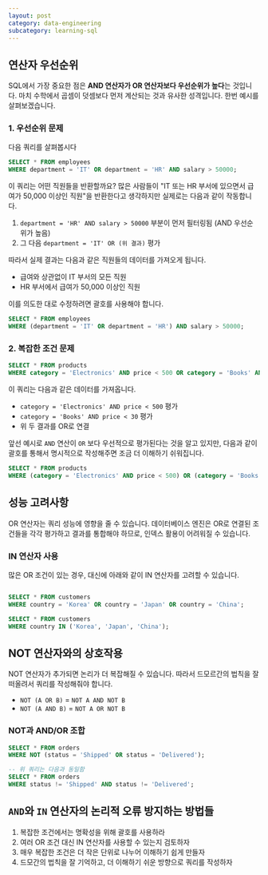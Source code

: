 ```yaml
---
layout: post
category: data-engineering
subcategory: learning-sql
---
```


## 연산자 우선순위

SQL에서 가장 중요한 점은 **AND 연산자가 OR 연산자보다 우선순위가 높다**는 것입니다. 마치 수학에서 곱셈이 덧셈보다 먼저 계산되는 것과 유사한 성격입니다. 한번 예시를 살펴보겠습니다.

### 1. 우선순위 문제

다음 쿼리를 살펴봅시다

```sql
SELECT * FROM employees
WHERE department = 'IT' OR department = 'HR' AND salary > 50000;

```

이 쿼리는 어떤 직원들을 반환할까요? 많은 사람들이 "IT 또는 HR 부서에 있으면서 급여가 50,000 이상인 직원"을 반환한다고 생각하지만 실제로는 다음과 같이 작동합니다.

1. `department = 'HR' AND salary > 50000` 부분이 먼저 필터링됨 (AND 우선순위가 높음)
2. 그 다음 `department = 'IT' OR (위 결과)` 평가

따라서 실제 결과는 다음과 같은 직원들의 데이터를 가져오게 됩니다.

- 급여와 상관없이 IT 부서의 모든 직원
- HR 부서에서 급여가 50,000 이상인 직원

이를 의도한 대로 수정하려면 괄호를 사용해야 합니다.

```sql
SELECT * FROM employees
WHERE (department = 'IT' OR department = 'HR') AND salary > 50000;

```

### 2. 복잡한 조건 문제

```sql
SELECT * FROM products
WHERE category = 'Electronics' AND price < 500 OR category = 'Books' AND price < 30;

```

이 쿼리는 다음과 같은 데이터를 가져옵니다.

- `category = 'Electronics' AND price < 500` 평가
- `category = 'Books' AND price < 30` 평가
- 위 두 결과를 OR로 연결

앞선 예시로 `AND` 연산이 `OR` 보다 우선적으로 평가된다는 것을 알고 있지만, 다음과 같이 괄호를 통해서 명시적으로 작성해주면 조금 더 이해하기 쉬워집니다.

```sql
SELECT * FROM products
WHERE (category = 'Electronics' AND price < 500) OR (category = 'Books' AND price < 30);

```

## 성능 고려사항

OR 연산자는 쿼리 성능에 영향을 줄 수 있습니다. 데이터베이스 엔진은 OR로 연결된 조건들을 각각 평가하고 결과를 통합해야 하므로, 인덱스 활용이 어려워질 수 있습니다.

### IN 연산자 사용

많은 OR 조건이 있는 경우, 대신에 아래와 같이 IN 연산자를 고려할 수 있습니다.

```sql

SELECT * FROM customers
WHERE country = 'Korea' OR country = 'Japan' OR country = 'China';

SELECT * FROM customers
WHERE country IN ('Korea', 'Japan', 'China');

```

## NOT 연산자와의 상호작용

NOT 연산자가 추가되면 논리가 더 복잡해질 수 있습니다. 따라서 드모르간의 법칙을 잘 떠올려서 쿼리를 작성해줘야 합니다. 

- `NOT (A OR B)` = `NOT A AND NOT B`
- `NOT (A AND B)` = `NOT A OR NOT B`

### NOT과 AND/OR 조합

```sql
SELECT * FROM orders
WHERE NOT (status = 'Shipped' OR status = 'Delivered');

-- 위 쿼리는 다음과 동일함
SELECT * FROM orders
WHERE status != 'Shipped' AND status != 'Delivered';

```

## `AND`와 `IN` 연산자의 논리적 오류 방지하는 방법들

1. 복잡한 조건에서는 명확성을 위해 괄호를 사용하라
2. 여러 OR 조건 대신 IN 연산자를 사용할 수 있는지 검토하자
3. 매우 복잡한 조건은 더 작은 단위로 나누어 이해하기 쉽게 만들자
4. 드모간의 법칙을 잘 기억하고, 더 이해하기 쉬운 방향으로 쿼리를 작성하자